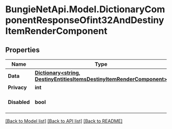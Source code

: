 
# BungieNetApi.Model.DictionaryComponentResponseOfint32AndDestinyItemRenderComponent

## Properties

Name | Type | Description | Notes
------------ | ------------- | ------------- | -------------
**Data** | [**Dictionary&lt;string, DestinyEntitiesItemsDestinyItemRenderComponent&gt;**](DestinyEntitiesItemsDestinyItemRenderComponent.md) |  | [optional] 
**Privacy** | **int** |  | [optional] 
**Disabled** | **bool** | If true, this component is disabled. | [optional] 

[[Back to Model list]](../README.md#documentation-for-models)
[[Back to API list]](../README.md#documentation-for-api-endpoints)
[[Back to README]](../README.md)

